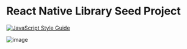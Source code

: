 # React Native Library Seed Project

[![JavaScript Style Guide](https://cdn.rawgit.com/feross/standard/master/badge.svg)](https://github.com/feross/standard)

![image](https://user-images.githubusercontent.com/1309744/29419473-c9a6d0a6-83a1-11e7-93cf-0a1b95a0a3ed.png)
